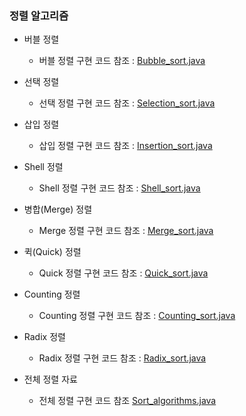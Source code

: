 ### 정렬 알고리즘
- 버블 정렬
    - 버블 정렬 구현 코드 참조 : <a href="https://github.com/hongjw1991/Java-DataStructure-Algorithm-DesignPattern/blob/master/Algorithm/Sort_algorithm/Bubble_sort.java">Bubble_sort.java</a>

- 선택 정렬
    - 선택 정렬 구현 코드 참조 : <a href="https://github.com/hongjw1991/Java-DataStructure-Algorithm-DesignPattern/blob/master/Algorithm/Sort_algorithm/Selection_sort.java">Selection_sort.java</a>
     
- 삽입 정렬
    - 삽입 정렬 구현 코드 참조 : <a href="https://github.com/hongjw1991/Java-DataStructure-Algorithm-DesignPattern/blob/master/Algorithm/Sort_algorithm/Insertion_sort.java">Insertion_sort.java</a>

- Shell 정렬
    - Shell 정렬 구현 코드 참조 : <a href="https://github.com/hongjw1991/Java-DataStructure-Algorithm-DesignPattern/blob/master/Algorithm/Sort_algorithm/Shell_sort.java">Shell_sort.java</a>

- 병합(Merge) 정렬
    - Merge 정렬 구현 코드 참조 : <a href="https://github.com/hongjw1991/Java-DataStructure-Algorithm-DesignPattern/blob/master/Algorithm/Sort_algorithm/Merge_sort.java">Merge_sort.java</a>
     
- 퀵(Quick) 정렬
    - Quick 정렬 구현 코드 참조 : <a href="https://github.com/hongjw1991/Java-DataStructure-Algorithm-DesignPattern/blob/master/Algorithm/Sort_algorithm/Quick_sort.java">Quick_sort.java</a>
    
- Counting 정렬
    - Counting 정렬 구현 코드 참조 : <a href="https://github.com/hongjw1991/Java-DataStructure-Algorithm-DesignPattern/blob/master/Algorithm/Sort_algorithm/Counting_sort.java">Counting_sort.java</a>

- Radix 정렬
    - Radix 정렬 구현 코드 참조 : <a href="https://github.com/hongjw1991/Java-DataStructure-Algorithm-DesignPattern/blob/master/Algorithm/Sort_algorithm/Radix_sort.java">Radix_sort.java</a>

- 전체 정렬 자료
    - 전체 정렬 구현 코드 참조 <a href="https://github.com/hongjw1991/Java-DataStructure-Algorithm-DesignPattern/blob/master/Algorithm/Sort_algorithm/Sort_algorithms.java">Sort_algorithms.java</a>
